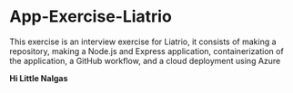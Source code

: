 # App-Exercise-Liatrio
This exercise is an interview exercise for Liatrio, it consists of making a repository, making a Node.js and Express application, containerization of the application, a GitHub workflow, and a cloud deployment using Azure


**Hi Little Nalgas**
